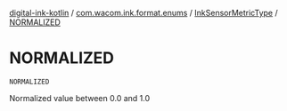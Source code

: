 [digital-ink-kotlin](../../index.md) / [com.wacom.ink.format.enums](../index.md) / [InkSensorMetricType](index.md) / [NORMALIZED](./-n-o-r-m-a-l-i-z-e-d.md)

# NORMALIZED

`NORMALIZED`

Normalized value between 0.0 and 1.0

